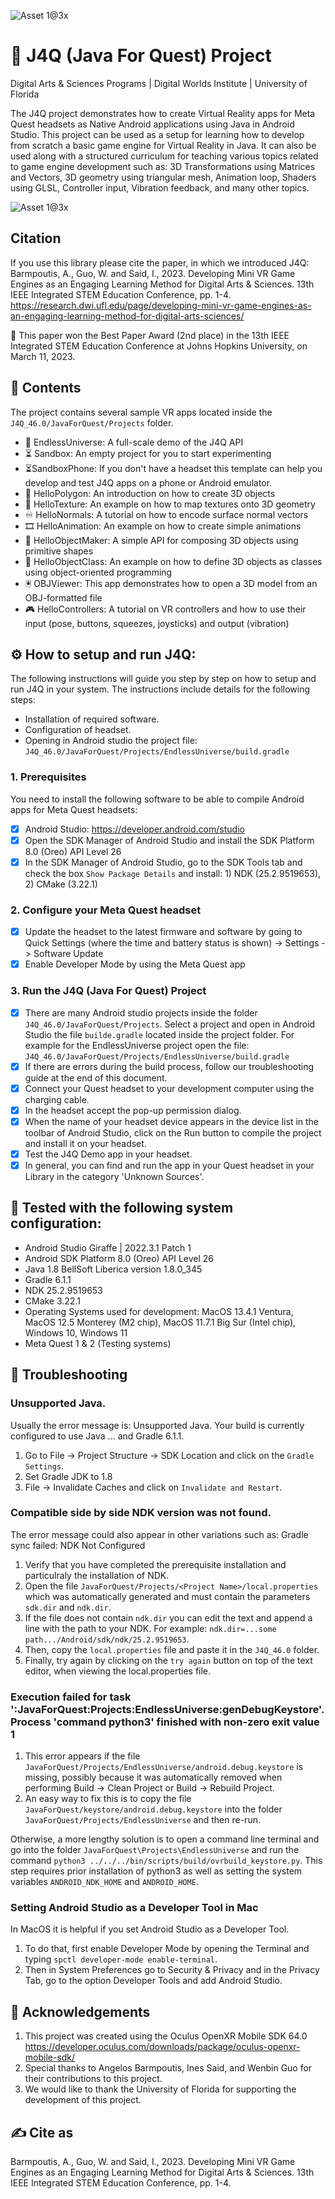 ![Asset 1@3x](https://github.com/digitalworlds/JavaForQuest/blob/main/docs/img/banner1000x2000.png?raw=true)
# 🌟 J4Q (Java For Quest) Project
Digital Arts & Sciences Programs | Digital Worlds Institute | University of Florida

The J4Q project demonstrates how to create Virtual Reality apps for Meta Quest headsets as Native Android applications using Java in Android Studio. This project can be used as a setup for learning how to develop from scratch a basic game engine for Virtual Reality in Java. It can also be used along with a structured curriculum for teaching various topics related to game engine development such as: 3D Transformations using Matrices and Vectors, 3D geometry using triangular mesh, Animation loop, Shaders using GLSL, Controller input, Vibration feedback, and many other topics.  

![Asset 1@3x](https://github.com/digitalworlds/JavaForQuest/blob/main/docs/img/Illustration.png?raw=true)

## Citation
If you use this library please cite the paper, in which we introduced J4Q:
Barmpoutis, A., Guo, W. and Said, I., 2023. Developing Mini VR Game Engines as an Engaging Learning Method for Digital Arts & Sciences. 13th IEEE Integrated STEM Education Conference, pp. 1-4.
https://research.dwi.ufl.edu/page/developing-mini-vr-game-engines-as-an-engaging-learning-method-for-digital-arts-sciences/

🥈 This paper won the Best Paper Award (2nd place) in the 13th IEEE Integrated STEM Education Conference at Johns Hopkins University, on March 11, 2023.

## 📔 Contents

The project contains several sample VR apps located inside the `J4Q_46.0/JavaForQuest/Projects` folder. 
- 🔭 EndlessUniverse: A full-scale demo of the J4Q API
- ⏳ Sandbox: An empty project for you to start experimenting
- ⏳SandboxPhone: If you don't have a headset this template can help you develop and test J4Q apps on a phone or Android emulator.
- 🔷 HelloPolygon: An introduction on how to create 3D objects
- 🎨 HelloTexture: An example on how to map textures onto 3D geometry
- ♾️ HelloNormals: A tutorial on how to encode surface normal vectors
- 🎞️ HelloAnimation: An example on how to create simple animations
- 🔧 HelloObjectMaker: A simple API for composing 3D objects using primitive shapes
- 💬 HelloObjectClass: An example on how to define 3D objects as classes using object-oriented programming
- 🖲️ OBJViewer: This app demonstrates how to open a 3D model from an OBJ-formatted file
- 🎮 HelloControllers: A tutorial on VR controllers and how to use their input (pose, buttons, squeezes, joysticks) and output (vibration) 

## ⚙️ How to setup and run J4Q:

The following instructions will guide you step by step on how to setup and run J4Q in your system. The instructions include details for the following steps:

- Installation of required software. 
- Configuration of headset.
- Opening in Android studio the project file: `J4Q_46.0/JavaForQuest/Projects/EndlessUniverse/build.gradle`

### 1. Prerequisites

You need to install the following software to be able to compile Android apps for Meta Quest headsets:

- [x] Android Studio: https://developer.android.com/studio
- [x] Open the SDK Manager of Android Studio and install the SDK Platform 8.0 (Oreo) API Level 26
- [x] In the SDK Manager of Android Studio, go to the SDK Tools tab and check the box `Show Package Details` and install: 1) NDK (25.2.9519653), 2) CMake (3.22.1)

### 2. Configure your Meta Quest headset

- [x] Update the headset to the latest firmware and software by going to Quick Settings (where the time and battery status is shown) -> Settings -> Software Update
- [x] Enable Developer Mode by using the Meta Quest app

### 3. Run the J4Q (Java For Quest) Project

- [x] There are many Android studio projects inside the folder `J4Q_46.0/JavaForQuest/Projects`. Select a project and open in Android Studio the file `builde.gradle` located inside the project folder. For example for the EndlessUniverse project open the file: `J4Q_46.0/JavaForQuest/Projects/EndlessUniverse/build.gradle`
- [x] If there are errors during the build process, follow our troubleshooting guide at the end of this document.
- [x] Connect your Quest headset to your development computer using the charging cable.
- [x] In the headset accept the pop-up permission dialog.
- [x] When the name of your headset device appears in the device list in the toolbar of Android Studio, click on the Run button to compile the project and install it on your headset.
- [x] Test the J4Q Demo app in your headset.
- [x] In general, you can find and run the app in your Quest headset in your Library in the category 'Unknown Sources'. 

## 🧪 Tested with the following system configuration:

- Android Studio Giraffe | 2022.3.1 Patch 1
- Android SDK Platform 8.0 (Oreo) API Level 26
- Java 1.8 BellSoft Liberica version 1.8.0_345
- Gradle 6.1.1
- NDK 25.2.9519653
- CMake 3.22.1
- Operating Systems used for development: MacOS 13.4.1 Ventura, MacOS 12.5 Monterey (M2 chip), MacOS 11.7.1 Big Sur (Intel chip), Windows 10, Windows 11
- Meta Quest 1 & 2 (Testing systems)

## 🚩 Troubleshooting

### Unsupported Java.

Usually the error message is:  Unsupported Java. Your build is currently configured to use Java ... and Gradle 6.1.1.

1. Go to File -> Project Structure -> SDK Location and click on the `Gradle Settings`.
2. Set Gradle JDK to 1.8
3. File -> Invalidate Caches and click on `Invalidate and Restart`.

### Compatible side by side NDK version was not found. 

The error message could also appear in other variations such as: Gradle sync failed: NDK Not Configured

1. Verify that you have completed the prerequisite installation and particulraly the installation of NDK.
2. Open the file `JavaForQuest/Projects/<Project Name>/local.properties` which was automatically generated and must contain the parameters `sdk.dir` and `ndk.dir`. 
4. If the file does not contain `ndk.dir` you can edit the text and append a line with the path to your NDK. For example: `ndk.dir=...some path.../Android/sdk/ndk/25.2.9519653`. 
5. Then, copy the `local.properties` file and paste it in the `J4Q_46.0` folder. 
6. Finally, try again by clicking on the `try again` button on top of the text editor, when viewing the local.properties file.

### Execution failed for task ':JavaForQuest:Projects:EndlessUniverse:genDebugKeystore'. Process 'command python3' finished with non-zero exit value 1

1. This error appears if the file `JavaForQuest/Projects/EndlessUniverse/android.debug.keystore` is missing, possibly because it was automatically removed when performing Build -> Clean Project or Build -> Rebuild Project. 
2. An easy way to fix this is to copy the file `JavaForQuest/keystore/android.debug.keystore` into the folder `JavaForQuest/Projects/EndlessUniverse` and then re-run. 

Otherwise, a more lengthy solution is to open a command line terminal and go into the folder `JavaForQuest\Projects\EndlessUniverse` and run the command `python3 ../../../bin/scripts/build/ovrbuild_keystore.py`. This step requires prior installation of python3 as well as setting the system variables `ANDROID_NDK_HOME` and `ANDROID_HOME`.

### Setting Android Studio as a Developer Tool in Mac

In MacOS it is helpful if you set Android Studio as a Developer Tool. 

1. To do that, first enable Developer Mode by opening the Terminal and typing `spctl developer-mode enable-terminal`. 
2. Then in System Preferences go to Security & Privacy and in the Privacy Tab, go to the option Developer Tools and add Android Studio.

## 🤝 Acknowledgements

1. This project was created using the Oculus OpenXR Mobile SDK 64.0 https://developer.oculus.com/downloads/package/oculus-openxr-mobile-sdk/
2. Special thanks to Angelos Barmpoutis, Ines Said, and Wenbin Guo for their contributions to this project.
3. We would like to thank the University of Florida for supporting the development of this project.

## ✍ Cite as

Barmpoutis, A., Guo, W. and Said, I., 2023. Developing Mini VR Game Engines as an Engaging Learning Method for Digital Arts & Sciences. 13th IEEE Integrated STEM Education Conference, pp. 1-4.
